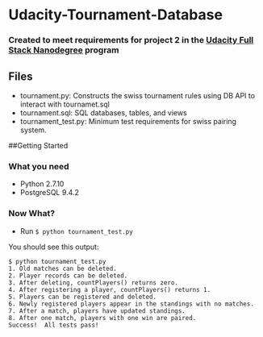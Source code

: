 # Udacity-Tournament-Database

### Created to meet requirements for project 2 in the [Udacity Full Stack Nanodegree](https://www.udacity.com/course/full-stack-web-developer-nanodegree--nd004) program
## Files
* tournament.py: Constructs the swiss tournament rules using DB API to interact with tournamet.sql
* tournament.sql: SQL databases, tables, and views
* tournament_test.py: Minimum test requirements for swiss pairing system.

##Getting Started
### What you need
* Python 2.7.10
* PostgreSQL 9.4.2

### Now What?
* Run `$ python tournament_test.py`

You should see this output:
```
$ python tournament_test.py
1. Old matches can be deleted.
2. Player records can be deleted.
3. After deleting, countPlayers() returns zero.
4. After registering a player, countPlayers() returns 1.
5. Players can be registered and deleted.
6. Newly registered players appear in the standings with no matches.
7. After a match, players have updated standings.
8. After one match, players with one win are paired.
Success!  All tests pass!
```
